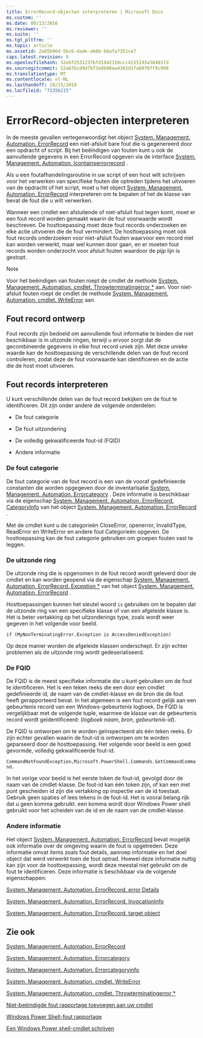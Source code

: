 ```yaml
---
title: ErrorRecord-objecten interpreteren | Microsoft Docs
ms.custom: ''
ms.date: 09/13/2016
ms.reviewer: ''
ms.suite: ''
ms.tgt_pltfrm: ''
ms.topic: article
ms.assetid: 2a65b964-5bc6-4ade-a66b-b6afa7351ce7
caps.latest.revision: 9
ms.openlocfilehash: 32ebf2531237bfd1042310ccc4155193a58401fd
ms.sourcegitcommit: 52a67bcd9d7bf3e8600ea4302d1fa8970ff9c998
ms.translationtype: MT
ms.contentlocale: nl-NL
ms.lasthandoff: 10/15/2019
ms.locfileid: "72356215"
---
```

# <a name="interpreting-errorrecord-objects"></a>ErrorRecord-objecten interpreteren

In de meeste gevallen vertegenwoordigt het object [System. Management. Automation. ErrorRecord](/dotnet/api/System.Management.Automation.ErrorRecord) een niet-afsluit bare fout die is gegenereerd door een opdracht of script. Bij het beëindigen van fouten kunt u ook de aanvullende gegevens in een ErrorRecord opgeven via de interface [System. Management. Automation. Icontainserrorrecord](/dotnet/api/System.Management.Automation.IContainsErrorRecord) .

Als u een foutafhandelingsroutine in uw script of een host wilt schrijven voor het verwerken van specifieke fouten die optreden tijdens het uitvoeren van de opdracht of het script, moet u het object [System. Management. Automation. ErrorRecord](/dotnet/api/System.Management.Automation.ErrorRecord) interpreteren om te bepalen of het de klasse van bevat de fout die u wilt verwerken.

Wanneer een cmdlet een afsluitende of niet-afsluit fout tegen komt, moet er een fout record worden gemaakt waarin de fout voorwaarde wordt beschreven. De hosttoepassing moet deze fout records onderzoeken en elke actie uitvoeren die de fout vermindert. De hosttoepassing moet ook fout records onderzoeken voor niet-afsluit fouten waarvoor een record niet kan worden verwerkt, maar wel kunnen door gaan, en er moeten fout records worden onderzocht voor afsluit fouten waardoor de pijp lijn is gestopt.

> [!NOTE]
> Voor het beëindigen van fouten roept de cmdlet de methode [System. Management. Automation. cmdlet. Throwterminatingerror *](/dotnet/api/System.Management.Automation.Cmdlet.ThrowTerminatingError) aan. Voor niet-afsluit fouten roept de cmdlet de methode [System. Management. Automation. cmdlet. WriteError](/dotnet/api/System.Management.Automation.Cmdlet.WriteError) aan.

## <a name="error-record-design"></a>Fout record ontwerp

Fout records zijn bedoeld om aanvullende fout informatie te bieden die niet beschikbaar is in uitzonde ringen, terwijl u ervoor zorgt dat de gecombineerde gegevens in elke fout record uniek zijn. Met deze unieke waarde kan de hosttoepassing de verschillende delen van de fout record controleren, zodat deze de fout voorwaarde kan identificeren en de actie die de host moet uitvoeren.

## <a name="interpreting-error-records"></a>Fout records interpreteren

U kunt verschillende delen van de fout record bekijken om de fout te identificeren. Dit zijn onder andere de volgende onderdelen:

- De fout categorie

- De fout uitzondering

- De volledig gekwalificeerde fout-id (FQID)

- Andere informatie

### <a name="the-error-category"></a>De fout categorie

De fout categorie van de fout record is een van de vooraf gedefinieerde constanten die worden opgegeven door de inventarisatie [System. Management. Automation. Errorcategory](/dotnet/api/System.Management.Automation.ErrorCategory) . Deze informatie is beschikbaar via de eigenschap [System. Management. Automation. ErrorRecord. CategoryInfo](/dotnet/api/System.Management.Automation.ErrorRecord.CategoryInfo) van het object [System. Management. Automation. ErrorRecord](/dotnet/api/System.Management.Automation.ErrorRecord) .

Met de cmdlet kunt u de categorieën CloseError, openerror, InvalidType, ReadError en WriteError en andere fout Categorieën opgeven. De hosttoepassing kan de fout categorie gebruiken om groepen fouten vast te leggen.

### <a name="the-exception"></a>De uitzonde ring

De uitzonde ring die is opgenomen in de fout record wordt geleverd door de cmdlet en kan worden geopend via de eigenschap [System. Management. Automation. ErrorRecord. Exception *](/dotnet/api/System.Management.Automation.ErrorRecord.Exception) van het object [System. Management. Automation. ErrorRecord](/dotnet/api/System.Management.Automation.ErrorRecord) .

Hosttoepassingen kunnen het sleutel woord `is` gebruiken om te bepalen dat de uitzonde ring van een specifieke klasse of van een afgeleide klasse is. Het is beter vertakking op het uitzonderings type, zoals wordt weer gegeven in het volgende voor beeld.

`if (MyNonTerminatingError.Exception is AccessDeniedException)`

Op deze manier worden de afgeleide klassen onderschept. Er zijn echter problemen als de uitzonde ring wordt gedeserialiseerd.

### <a name="the-fqid"></a>De FQID

De FQID is de meest specifieke informatie die u kunt gebruiken om de fout te identificeren. Het is een teken reeks die een door een cmdlet gedefinieerde id, de naam van de cmdlet-klasse en de bron die de fout heeft gerapporteerd bevat. In het algemeen is een fout record gelijk aan een gebeurtenis record van een Windows-gebeurtenis logboek. De FQID is vergelijkbaar met de volgende tuple, waarmee de klasse van de gebeurtenis record wordt geïdentificeerd: (*logboek naam*, *bron*, *gebeurtenis-id*).

De FQID is ontworpen om te worden geïnspecteerd als één teken reeks. Er zijn echter gevallen waarin de fout-id is ontworpen om te worden geparseerd door de hosttoepassing. Het volgende voor beeld is een goed gevormde, volledig gekwalificeerde fout-id.

`CommandNotFoundException,Microsoft.PowerShell.Commands.GetCommandCommand.`

In het vorige voor beeld is het eerste token de fout-id, gevolgd door de naam van de cmdlet-klasse. De fout-id kan één token zijn, of kan een met punt gescheiden id zijn die vertakking op inspectie van de id toestaat. Gebruik geen spaties of lees tekens in de fout-id. Het is vooral belang rijk dat u geen komma gebruikt. een komma wordt door Windows Power shell gebruikt voor het scheiden van de id en de naam van de cmdlet-klasse.

### <a name="other-information"></a>Andere informatie

Het object [System. Management. Automation. ErrorRecord](/dotnet/api/System.Management.Automation.ErrorRecord) bevat mogelijk ook informatie over de omgeving waarin de fout is opgetreden. Deze informatie omvat items zoals fout details, aanroep informatie en het doel object dat werd verwerkt toen de fout optrad. Hoewel deze informatie nuttig kan zijn voor de hosttoepassing, wordt deze meestal niet gebruikt om de fout te identificeren. Deze informatie is beschikbaar via de volgende eigenschappen:

[System. Management. Automation. ErrorRecord. error Details](/dotnet/api/System.Management.Automation.ErrorRecord.ErrorDetails)

[System. Management. Automation. ErrorRecord. InvocationInfo](/dotnet/api/System.Management.Automation.ErrorRecord.InvocationInfo)

[System. Management. Automation. ErrorRecord. target object](/dotnet/api/System.Management.Automation.ErrorRecord.TargetObject)

## <a name="see-also"></a>Zie ook

[System. Management. Automation. ErrorRecord](/dotnet/api/System.Management.Automation.ErrorRecord)

[System. Management. Automation. Errorcategory](/dotnet/api/System.Management.Automation.ErrorCategory)

[System. Management. Automation. Errorcategoryinfo](/dotnet/api/System.Management.Automation.ErrorCategoryInfo)

[System. Management. Automation. cmdlet. WriteError](/dotnet/api/System.Management.Automation.Cmdlet.WriteError)

[System. Management. Automation. cmdlet. Throwterminatingerror *](/dotnet/api/System.Management.Automation.Cmdlet.ThrowTerminatingError)

[Niet-beëindigde fout rapportage toevoegen aan uw cmdlet](./adding-non-terminating-error-reporting-to-your-cmdlet.md)

[Windows Power Shell-fout rapportage](./error-reporting-concepts.md)

[Een Windows Power shell-cmdlet schrijven](./writing-a-windows-powershell-cmdlet.md)
